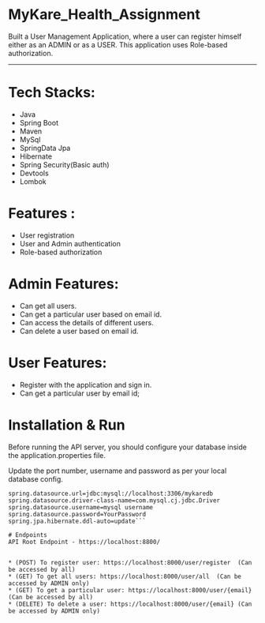 # MyKare_Health_Assignment

Built a User Management Application, where a user can register himself either as an ADMIN or as a USER. This application uses Role-based authorization.



___________________________________________________________________________________________________________________________________________________________

# Tech Stacks: 

* Java
* Spring Boot
* Maven
* MySql
* SpringData Jpa
* Hibernate
* Spring Security(Basic auth)
* Devtools
* Lombok

# Features :

* User registration
* User and Admin authentication
* Role-based authorization

# Admin Features:

* Can get all users.
* Can get a particular user based on email id.
* Can access the details of different users.
* Can delete a user based on email id.

# User Features:

* Register with the application and sign in.
* Can get a particular user by email id;



# Installation & Run

Before running the API server, you should configure your database inside the application.properties file.

Update the port number, username and password as per your local database config. 

```server.port=8000
spring.datasource.url=jdbc:mysql://localhost:3306/mykaredb 
spring.datasource.driver-class-name=com.mysql.cj.jdbc.Driver
spring.datasource.username=mysql username 
spring.datasource.password=YourPassword 
spring.jpa.hibernate.ddl-auto=update```

# Endpoints
API Root Endpoint - https://localhost:8800/


* (POST) To register user: https://localhost:8000/user/register  (Can be accessed by all)
* (GET) To get all users: https://localhost:8000/user/all  (Can be accessed by ADMIN only)
* (GET) To get a particular user: https://localhost:8000/user/{email} (Can be accessed by all)
* (DELETE) To delete a user: https://localhost:8000/user/{email} (Can be accessed by ADMIN only)
